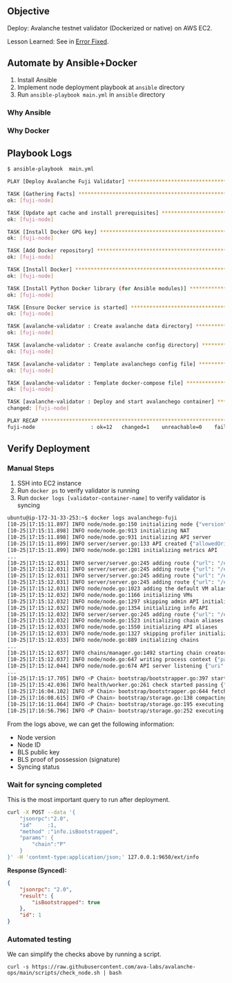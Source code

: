 ## Objective

Deploy: Avalanche testnet validator (Dockerized or native) on AWS EC2.

Lesson Learned: See in [Error Fixed](./error_fixed.md).

## Automate by Ansible+Docker

1. Install Ansible
2. Implement node deployment playbook at `ansible` directory
3. Run `ansible-playbook main.yml` in `ansible` directory

### Why Ansible

### Why Docker

## Playbook Logs

```bash
$ ansible-playbook  main.yml

PLAY [Deploy Avalanche Fuji Validator] **********************************************************************************************

TASK [Gathering Facts] **************************************************************************************************************
ok: [fuji-node]

TASK [Update apt cache and install prerequisites] ***********************************************************************************
ok: [fuji-node]

TASK [Install Docker GPG key] *******************************************************************************************************
ok: [fuji-node]

TASK [Add Docker repository] ********************************************************************************************************
ok: [fuji-node]

TASK [Install Docker] ***************************************************************************************************************
ok: [fuji-node]

TASK [Install Python Docker library (for Ansible modules)] **************************************************************************
ok: [fuji-node]

TASK [Ensure Docker service is started] *********************************************************************************************
ok: [fuji-node]

TASK [avalanche-validator : Create avalanche data directory] ************************************************************************
ok: [fuji-node]

TASK [avalanche-validator : Create avalanche config directory] **********************************************************************
ok: [fuji-node]

TASK [avalanche-validator : Template avalanchego config file] ***********************************************************************
ok: [fuji-node]

TASK [avalanche-validator : Template docker-compose file] ***************************************************************************
ok: [fuji-node]

TASK [avalanche-validator : Deploy and start avalanchego container] *****************************************************************
changed: [fuji-node]

PLAY RECAP **************************************************************************************************************************
fuji-node                  : ok=12   changed=1    unreachable=0    failed=0    skipped=0    rescued=0    ignored=0   
```

## Verify Deployment

### Manual Steps

1. SSH into EC2 instance
2. Run `docker ps` to verify validator is running
3. Run `docker logs [validator-container-name]` to verify validator is syncing

```bash
ubuntu@ip-172-31-33-253:~$ docker logs avalanchego-fuji
[10-25|17:15:11.897] INFO node/node.go:150 initializing node {"version": "avalanchego/1.13.5", "commit": "37747dd9bfdd97a4917c69327a36ad22115ef5f8", "nodeID": "NodeID-...", "stakingKeyType": "ECDSA", "nodePOP": {"publicKey":"...","proofOfPossession":"...."}, ...}}
[10-25|17:15:11.898] INFO node/node.go:913 initializing NAT
[10-25|17:15:11.898] INFO node/node.go:931 initializing API server
[10-25|17:15:11.899] INFO server/server.go:133 API created {"allowedOrigins": ["*"]}
[10-25|17:15:11.899] INFO node/node.go:1281 initializing metrics API
...
[10-25|17:15:12.031] INFO server/server.go:245 adding route {"url": "/ext/health", "endpoint": ""}
[10-25|17:15:12.031] INFO server/server.go:245 adding route {"url": "/ext/health", "endpoint": "/readiness"}
[10-25|17:15:12.031] INFO server/server.go:245 adding route {"url": "/ext/health", "endpoint": "/health"}
[10-25|17:15:12.031] INFO server/server.go:245 adding route {"url": "/ext/health", "endpoint": "/liveness"}
[10-25|17:15:12.031] INFO node/node.go:1023 adding the default VM aliases
[10-25|17:15:12.032] INFO node/node.go:1166 initializing VMs
[10-25|17:15:12.032] INFO node/node.go:1297 skipping admin API initialization because it has been disabled
[10-25|17:15:12.032] INFO node/node.go:1354 initializing info API
[10-25|17:15:12.032] INFO server/server.go:245 adding route {"url": "/ext/info", "endpoint": ""}
[10-25|17:15:12.032] INFO node/node.go:1523 initializing chain aliases
[10-25|17:15:12.033] INFO node/node.go:1550 initializing API aliases
[10-25|17:15:12.033] INFO node/node.go:1327 skipping profiler initialization because it has been disabled
[10-25|17:15:12.033] INFO node/node.go:889 initializing chains
...
[10-25|17:15:12.037] INFO chains/manager.go:1492 starting chain creator
[10-25|17:15:12.037] INFO node/node.go:647 writing process context {"path": "/root/.avalanchego/process.json"}
[10-25|17:15:12.044] INFO node/node.go:674 API server listening {"uri": "http://[::]:9650"}
...
[10-25|17:15:17.705] INFO <P Chain> bootstrap/bootstrapper.go:397 starting to fetch blocks {"numKnownBlocks": 99, "numAcceptedBlocks": 1, "numMissingBlocks": 100}
[10-25|17:15:42.036] INFO health/worker.go:261 check started passing {"name": "health", "name": "network", "tags": ["application"]}
[10-25|17:16:04.102] INFO <P Chain> bootstrap/bootstrapper.go:644 fetching blocks {"numFetchedBlocks": 240051, "numTotalBlocks": 242483, "eta": "0s", "pctComplete": 99}
[10-25|17:16:08.615] INFO <P Chain> bootstrap/storage.go:138 compacting database before executing blocks...
[10-25|17:16:11.064] INFO <P Chain> bootstrap/storage.go:195 executing blocks {"numToExecute": 242483}
[10-25|17:16:56.796] INFO <P Chain> bootstrap/storage.go:252 executing blocks {"numExecuted": 44166, "numToExecute": 242483, "eta": "3m59s", "pctComplete": 18.21}
```

From the logs above, we can get the following information:
- Node version
- Node ID
- BLS public key
- BLS proof of possession (signature)
- Syncing status

### Wait for syncing completed

This is the most important query to run after deployment.

```bash
curl -X POST --data '{
    "jsonrpc":"2.0",
    "id"     :1,
    "method" :"info.isBootstrapped",
    "params": {
        "chain":"P"
    }
}' -H 'content-type:application/json;' 127.0.0.1:9650/ext/info
````

**Response (Synced):**

```json
{
    "jsonrpc": "2.0",
    "result": {
        "isBootstrapped": true
    },
    "id": 1
}
```

### Automated testing

We can simplify the checks above by running a script.

```
curl -s https://raw.githubusercontent.com/ava-labs/avalanche-ops/main/scripts/check_node.sh | bash
```
